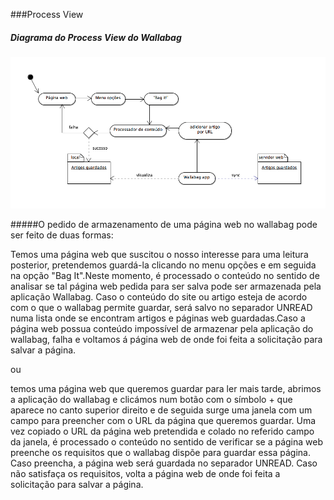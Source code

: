 ###Process View

##### Diagrama do Process View  do Wallabag

![Process View diagram](https://github.com/Joao-up201000385/android-app/blob/master/ESOF-docs/Diagramas/ProcessView.png)


#####O pedido de armazenamento de uma página web no wallabag pode ser feito de duas formas:

Temos uma página web que suscitou o nosso interesse para uma leitura posterior, pretendemos guardá-la clicando no menu opções e em seguida
na opção "Bag It".Neste momento, é processado o conteúdo no sentido de analisar se tal página web pedida para ser salva pode ser armazenada
pela aplicação Wallabag. Caso o conteúdo do site ou artigo esteja de acordo com o que o wallabag permite  guardar, será salvo no separador
UNREAD numa lista onde se encontram artigos e páginas web guardadas.Caso a página web possua conteúdo impossível de armazenar pela
aplicação do wallabag, falha e voltamos á página web de onde foi feita a solicitação para salvar a página.

ou

temos uma página web que queremos guardar para ler mais tarde, abrimos a aplicação do wallabag e clicámos num botão com o símbolo  +  que
aparece no canto superior direito e de seguida surge uma janela com um campo para preencher com o URL da página que queremos guardar. 
Uma vez copiado o URL da página web pretendida e colado no referido campo da janela, é processado o conteúdo no sentido de verificar se 
a página web preenche os requisitos que o wallabag dispõe para guardar essa página. Caso preencha, a página web será guardada no separador
UNREAD. Caso não satisfaça os requisitos, volta a página web de onde foi feita a solicitação para salvar a página.

